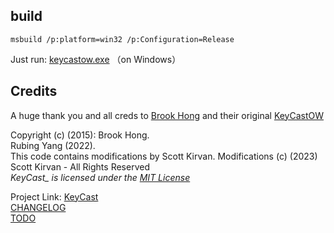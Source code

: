 
## build

```shell
msbuild /p:platform=win32 /p:Configuration=Release
```

Just run:  [keycastow.exe](keycastow.exe)  （on Windows）

## Credits
A huge thank you and all creds to [Brook Hong](https://brookhong.github.io/) and their original [KeyCastOW](https://github.com/brookhong/KeyCastOW)

Copyright (c) (2015): Brook Hong.  
Rubing Yang (2022).  
This code contains modifications by Scott Kirvan.  Modifications (c) (2023) Scott Kirvan  - All Rights Reserved   
*KeyCast_ is licensed under the [MIT License](LICENSE.md.md)*

Project Link: [KeyCast](https://github.com/ScottKirvan/KeyCast)   
[CHANGELOG](notes/CHANGELOG.md)  
[TODO](notex/TODO.md)  
